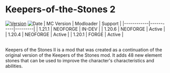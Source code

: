 # Keepers-of-the-Stones 2
[![Version](https://img.shields.io/github/v/tag/Environment-Studios-Official/Keepers-of-the-Stones-II?label=version)](https://www.curseforge.com/minecraft/mc-mods/keepers-of-the-stones/files)
![Date](https://img.shields.io/github/release-date/Environment-Studios-Official/Keepers-of-the-Stones-II)
| MC Version | Modloader | Support |
|------------|-----------|---------|
| 1.21.1     |  NEOFORGE | IN-DEV  |
| 1.20.6     |  NEOFORGE | Active  |
| 1.20.4     |  NEOFORGE | Active  |
| 1.20.1     |   FORGE   | Active  |

<br /> Keepers of the Stones II is a mod that was created as a continuation of the original version of the Keepers of the Stones mod. It adds 48 new element stones that can be used to improve the character's characteristics and abilities.
